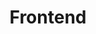 ---
path: /projects/frontend
title: Frontend
description: Contains frontend project posts
image:
---